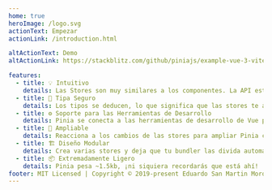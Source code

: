 ```yaml
---
home: true
heroImage: /logo.svg
actionText: Empezar
actionLink: /introduction.html

altActionText: Demo
altActionLink: https://stackblitz.com/github/piniajs/example-vue-3-vite

features:
  - title: 💡 Intuitivo
    details: Las Stores son muy similares a los componentes. La API está diseñada para que puedas escribir stores bien organizadas.
  - title: 🔑 Tipa Seguro
    details: Los tipos se deducen, lo que significa que las stores te ayudan con auto-completado ¡incluse en JavaScript!
  - title: ⚙️ Soporte para las Herramientas de Desarrollo
    details: Pinia se conecta a las herramientas de desarrollo de Vue para ofrecerte una experiencia de desarrollo mejorada tanto en Vue 2 como en Vue 3.
  - title: 🔌 Ampliable
    details: Reacciona a los cambios de las stores para ampliar Pinia con transacciones, sincronización de almacenamiento local, etc.
  - title: 🏗 Diseño Modular
    details: Crea varias stores y deja que tu bundler las divida automáticamente.
  - title: 📦 Extremadamente Ligero
    details: Pinia pesa ~1.5kb, ¡ni siquiera recordarás que está ahí!
footer: MIT Licensed | Copyright © 2019-present Eduardo San Martin Morote
---
```


<ClientOnly>
  <ThemeToggle/>
  <!-- <TestStore/> -->
</ClientOnly>

<HomeSponsors />

<script setup>
import HomeSponsors from './.vitepress/components/HomeSponsors.vue'
import ThemeToggle from './.vitepress/components/ThemeToggle.vue'
// import TestStore from './.vitepress/components/TestStore.vue'
</script>
